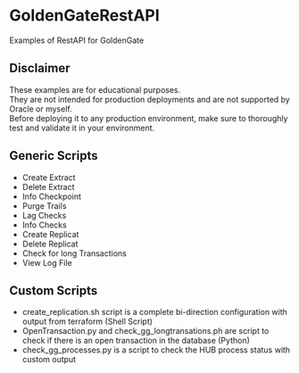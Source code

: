 # GoldenGateRestAPI
Examples of RestAPI for GoldenGate

## Disclaimer 
These examples are for educational purposes. \
They are not intended for production deployments and are not supported by Oracle or myself.  \
Before deploying it to any production environment, make sure to thoroughly test and validate it in your environment.

## Generic Scripts
* Create Extract
* Delete Extract
* Info Checkpoint
* Purge Trails
* Lag Checks
* Info Checks
* Create Replicat
* Delete Replicat
* Check for long Transactions
* View Log File

## Custom Scripts
* create_replication.sh script is a complete bi-direction configuration with output from terraform (Shell Script)
* OpenTransaction.py and check_gg_longtransations.ph are script to check if there is an open transaction in the database (Python)
* check_gg_processes.py is a script to check the HUB process status with custom output


